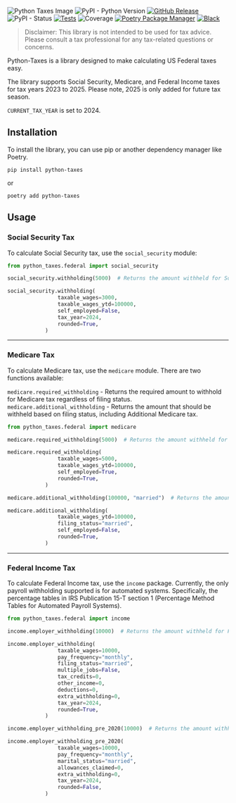 ![Python Taxes Image](https://github.com/user-attachments/assets/6c62946b-e749-46bb-a84e-6321397f1753)
![PyPI - Python Version](https://img.shields.io/pypi/pyversions/python-taxes?logo=python&logoColor=yellow&label=Python)
[![GitHub Release](https://img.shields.io/github/v/release/stacynoland/python-taxes?label=Current%20Release)](https://github.com/stacynoland/python-taxes/releases)
![PyPI - Status](https://img.shields.io/pypi/status/python-taxes?label=Status)
[![Tests](https://github.com/stacynoland/python-taxes/actions/workflows/test.yml/badge.svg)](https://github.com/stacynoland/python-taxes/actions/workflows/test.yml)
![Coverage](https://img.shields.io/badge/dynamic/json?url=https%3A%2F%2Fraw.githubusercontent.com%2Fstacynoland%2Fpython-taxes%2Frefs%2Fheads%2Fmain%2Fcoverage.json&query=%24.totals.percent_covered_display&suffix=%25&label=Coverage&color=3fb831)
[![Poetry Package Manager](https://img.shields.io/endpoint?url=https%3A%2F%2Fpython-poetry.org%2Fbadge%2Fv0.json)](https://python-poetry.org/)
[![Black](https://img.shields.io/badge/Code%20Style-black-000000)](https://github.com/psf/black)

> Disclaimer: This library is not intended to be used for tax advice. Please consult a tax professional for any tax-related questions or concerns.

Python-Taxes is a library designed to make calculating US Federal taxes easy.

The library supports Social Security, Medicare, and Federal Income taxes for tax years 2023 to 2025. Please note, 2025 is only added for future tax season.

`CURRENT_TAX_YEAR` is set to 2024.

## Installation

To install the library, you can use pip or another dependency manager like Poetry.

`pip install python-taxes`

or

`poetry add python-taxes`

## Usage

### Social Security Tax

To calculate Social Security tax, use the `social_security` module:

```python
from python_taxes.federal import social_security

social_security.withholding(5000)  # Returns the amount withheld for Social Security tax

social_security.withholding(
                taxable_wages=3000,
                taxable_wages_ytd=100000,
                self_employed=False,
                tax_year=2024,
                rounded=True,
            )
```
---
### Medicare Tax

To calculate Medicare tax, use the `medicare` module. There are two functions available:

`medicare.required_withholding` - Returns the required amount to withhold for Medicare tax regardless of filing status.
`medicare.additional_withholding` - Returns the amount that should be withheld based on filing status, including Additional Medicare tax.

```python
from python_taxes.federal import medicare

medicare.required_withholding(5000)  # Returns the amount withheld for Medicare tax

medicare.required_withholding(
                taxable_wages=5000,
                taxable_wages_ytd=100000,
                self_employed=True,
                rounded=True,
            )

medicare.additional_withholding(100000, "married")  # Returns the amount withheld for Medicare Tax and Additional Medicare tax, if applicable, based on filing status.

medicare.additional_withholding(
                taxable_wages_ytd=100000,
                filing_status="married",
                self_employed=False,
                rounded=True,
            )
```
---
### Federal Income Tax

To calculate Federal Income tax, use the `income` package. Currently, the only payroll withholding supported is for automated systems. Specifically, the percentage tables in IRS Publication 15-T section 1 (Percentage Method Tables for Automated Payroll Systems).

```python
from python_taxes.federal import income

income.employer_withholding(10000)  # Returns the amount withheld for Federal Income tax

income.employer_withholding(
                taxable_wages=10000,
                pay_frequency="monthly",
                filing_status="married",
                multiple_jobs=False,
                tax_credits=0,
                other_income=0,
                deductions=0,
                extra_withholding=0,
                tax_year=2024,
                rounded=True,
            )

income.employer_withholding_pre_2020(10000)  # Returns the amount withheld for Federal Income tax - using this method is required if Form W-4 is from 2019 or earlier.

income.employer_withholding_pre_2020(
                taxable_wages=10000,
                pay_frequency="monthly",
                marital_status="married",
                allowances_claimed=0,
                extra_withholding=0,
                tax_year=2024,
                rounded=False,
            )
```
